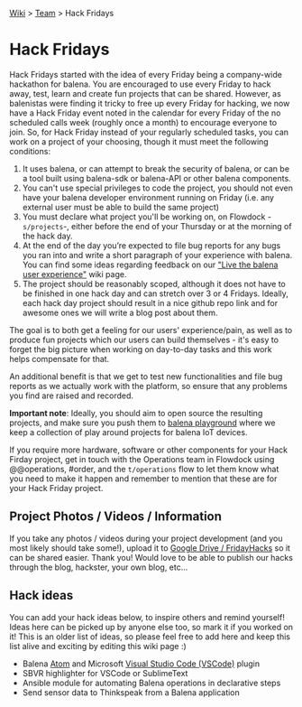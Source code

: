 [Wiki](home) > [Team](team) > Hack Fridays

# Hack Fridays
Hack Fridays started with the idea of every Friday being a company-wide hackathon for balena. You are encouraged to use every Friday to hack away, test, learn and create fun projects that can be shared. However, as balenistas were finding it tricky to free up every Friday for hacking, we now have a Hack Friday event noted in the calendar for every Friday of the no scheduled calls week (roughly once a month) to encourage everyone to join. So, for Hack Friday instead of your regularly scheduled tasks, you can work on a project of your choosing, though it must meet the following conditions:

1. It uses balena, or can attempt to break the security of balena, or can be a tool built using balena-sdk or balena-API or other balena components.
1. You can't use special privileges to code the project, you should not even have your balena developer environment running on Friday (i.e. any external user must be able to build the same project)
1. You must declare what project you'll be working on, on Flowdock -`s/projects`-, either before the end of your Thursday or at the morning of the hack day.
1. At the end of the day you’re expected to file bug reports for any bugs you ran into and write a short paragraph of your experience with balena. You can find some ideas regarding feedback on our ["Live the balena user experience"](https://github.com/balena-io/balena/wiki/Live-the-balena-user-experience) wiki page.
1. The project should be reasonably scoped, although it does not have to be finished in one hack day and can stretch over 3 or 4 Fridays. Ideally, each hack day project should result in a nice github repo link and for awesome ones we will write a blog post about them.

The goal is to both get a feeling for our users' experience/pain, as well as to produce fun projects which our users can build themselves - it's easy to forget the big picture when working on day-to-day tasks and this work helps compensate for that.

An additional benefit is that we get to test new functionalities and file bug reports as we actually work with the platform, so ensure that any problems you find are raised and recorded.

**Important note**: Ideally, you should aim to open source the resulting projects, and make sure you push them to [balena playground](https://github.com/balena-io/balena/wiki/Github) where we keep a collection of play around projects for balena IoT devices.

If you require more hardware, software or other components for your Hack Firday project, get in touch with the Operations team in Flowdock using @@operations, #order, and the `t/operations` flow to let them know what you need to make it happen and remember to mention that these are for your Hack Friday project. 

## Project Photos / Videos / Information

If you take any photos / videos during your project development (and you most likely should take some!), upload it to [Google Drive / FridayHacks](https://drive.google.com/open?id=0B2Os9XLYS_LZY2s4X1FWM2lLems) so it can be shared easier. Thank you! Would love to be able to publish our hacks through the blog, hackster, your own blog, etc...

## Hack ideas

You can add your hack ideas below, to inspire others and remind yourself! Ideas here can be picked up by anyone else too, so mark it if you worked on it! This is an older list of ideas, so please feel free to add here and keep this list alive and exciting by editing this wiki page :)

* Balena [Atom](https://atom.io/) and Microsoft [Visual Studio Code (VSCode)](https://code.visualstudio.com) plugin
* SBVR highlighter for VSCode or SublimeText
* Ansible module for automating Balena operations in declarative steps 
* Send sensor data to Thinkspeak from a Balena application 